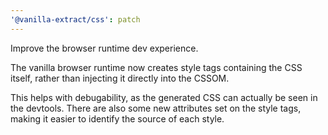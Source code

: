 ```yaml
---
'@vanilla-extract/css': patch
---
```


Improve the browser runtime dev experience.

The vanilla browser runtime now creates style tags containing the CSS itself, rather than injecting it directly into the CSSOM.

This helps with debugability, as the generated CSS can actually be seen in the devtools.
There are also some new attributes set on the style tags, making it easier to identify the source of each style.
